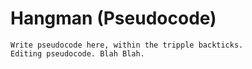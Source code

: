 # Hangman (Pseudocode)

```
Write pseudocode here, within the tripple backticks.
Editing pseudocode. Blah Blah.
```
